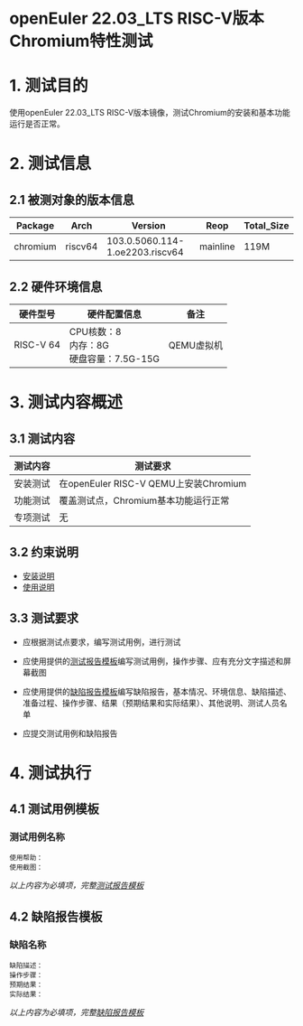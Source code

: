 # openEuler 22.03_LTS RISC-V版本Chromium特性测试

# 1. 测试目的

使用openEuler 22.03_LTS RISC-V版本镜像，测试Chromium的安装和基本功能运行是否正常。

# 2. 测试信息

## 2.1 被测对象的版本信息

|    Package  |   Arch   |            Version        |    Reop    | Total_Size|
| --------------- | ---------- | --------------------------|------------- |--------------- |
| chromium | riscv64 | 103.0.5060.114-1.oe2203.riscv64    | mainline |     119M    |

## 2.2 硬件环境信息

| 硬件型号  | 硬件配置信息                            | 备注       |
| --------- | --------------------------------------- | ---------- |
| RISC-V 64 | CPU核数：8<br>内存：8G<br>硬盘容量：7.5G-15G | QEMU虚拟机 |

# 3. 测试内容概述

## 3.1   测试内容

| 测试内容 | 测试要求                             |
| -------- | ------------------------------------ |
| 安装测试 | 在openEuler RISC-V QEMU上安装Chromium |
| 功能测试 | 覆盖测试点，Chromium基本功能运行正常  |
| 专项测试 | 无                                   |

## 3.2   约束说明

- [安装说明](./Chromium_installation_guide.md)
- [使用说明](./Chromium_userguide.md)

## 3.3 测试要求

- 应根据测试点要求，编写测试用例，进行测试

- 应使用提供的[测试报告模板](./测试报告模板.md)编写测试用例，操作步骤、应有充分文字描述和屏幕截图

- 应使用提供的[缺陷报告模板](./缺陷报告模板.md)编写缺陷报告，基本情况、环境信息、缺陷描述、准备过程、操作步骤、结果（预期结果和实际结果）、其他说明、测试人员名单

- 应提交测试用例和缺陷报告


# 4. 测试执行

## 4.1   测试用例模板

### 测试用例名称
    使用帮助：
    使用截图：

*以上内容为必填项，完整[测试报告模板](./测试报告模板.md)*

## 4.2   缺陷报告模板
### 缺陷名称
    缺陷描述：
    操作步骤：
    预期结果：
    实际结果：

   *以上内容为必填项，完整[缺陷报告模板](./测试报告模板.md)*

